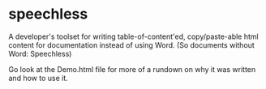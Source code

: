 speechless
==========

A developer's toolset for writing table-of-content'ed, copy/paste-able html content for documentation instead of using Word. (So documents without Word: Speechless)

Go look at the Demo.html file for more of a rundown on why it was written and how to use it.
